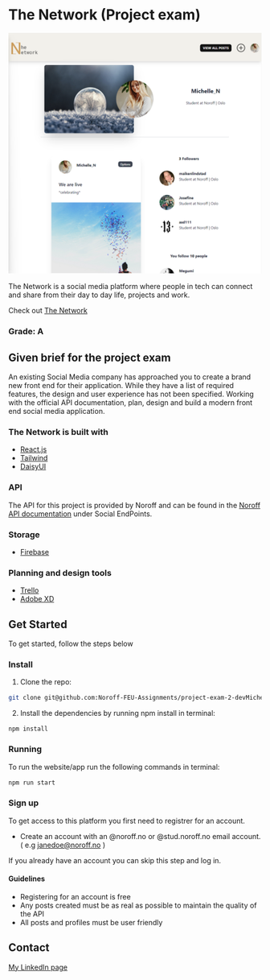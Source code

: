 # The Network (Project exam)

![image](project-exam2-screenshot.png)

The Network is a social media platform where people in tech can connect and share from their day to day life, projects and work. 

Check out [The Network](https://thenetworkapp.netlify.app) 

### Grade: A

## Given brief for the project exam

An existing Social Media company has approached you to create a brand new front end for their application. While they have a list of required features, the design and user experience has not been specified. Working with the official API documentation, plan, design and build a modern front end social media application.

### The Network is built with

- [React.js](https://reactjs.org/)
- [Tailwind](https://tailwindcss.com/)
- [DaisyUI](https://daisyui.com/)

### API

The API for this project is provided by Noroff and can be found in the [Noroff API documentation](https://noroff-api-docs.netlify.app/) under Social EndPoints. 

### Storage

- [Firebase](https://firebase.google.com/)

### Planning and design tools

- [Trello](https://trello.com/)
- [Adobe XD](https://www.adobe.com/creativecloud.html)


## Get Started

To get started, follow the steps below

### Install 

1. Clone the repo:

```bash
git clone git@github.com:Noroff-FEU-Assignments/project-exam-2-devMichelle.git
```

2. Install the dependencies by running npm install in terminal: 

```
npm install
```

### Running

To run the website/app run the following commands in terminal:

```bash
npm run start
```

### Sign up

To get access to this platform you first need to registrer for an account.

- Create an account with an @noroff.no or @stud.noroff.no email account. 
  ( e.g janedoe@noroff.no )

If you already have an account you can skip this step and log in. 

#### Guidelines

- Registering for an account is free
- Any posts created must be as real as possible to maintain the quality of the API
- All posts and profiles must be user friendly



## Contact

[My LinkedIn page](https://www.linkedin.com/in/michelle-kristine-narverud-11052715b/)
